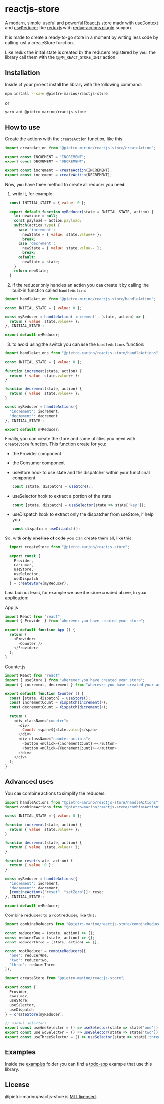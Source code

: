 # reactjs-store

A modern, simple, useful and powerful [React.js](https://reactjs.org/) store made with [useContext](https://reactjs.org/docs/hooks-reference.html#usecontext) and [useReducer](https://reactjs.org/docs/hooks-reference.html#usereducer) like [reduxjs](https://redux.js.org/) with [redux-actions plugin](https://redux-actions.js.org/) support.

It is made to create a ready-to-go store in a moment by writing less code by calling just a createStore function.

Like redux the initial state is created by the reducers registered by you, the library call them with the `@@PM_REACT_STORE_INIT` action.

## Installation

Inside of your project install the library with the following command:

```bash
npm install --save @pietro-marino/reactjs-store
```

or

```bash
yarn add @pietro-marino/reactjs-store
```

## How to use

Create the actions with the `createAction` function, like this:

```javascript
import createAction from "@pietro-marino/reactjs-store/createAction";

export const INCREMENT = "INCREMENT";
export const DECREMENT = "DECREMENT";

export const increment = createAction(INCREMENT);
export const increment = createAction(DECREMENT);
```

Now, you have three method to create all reducer you need:

1. write it, for example:

  ```javascript
    const INITIAL_STATE = { value: 0 };

    export default function myReducer(state = INITIAL_STATE, action) {
      let newState = null;
      const payload = action.payload;
      switch(action.type) {
        case 'increment':
          newState = { value: state.value++ };
          break;
        case 'decrement':
          newState = { value: state.value-- };
          break;
        default:
          newState = state;
      }
      return newState;
    }
  ```

2. if the reducer only handles an action you can create it by calling the built-in function called `handleAction`:

  ```javascript
  import handleAction from "@pietro-marino/reactjs-store/handleAction";
  
  const INITIAL_STATE = { value: 0 };

  const myReducer = handleAction('increment', (state, action) => {
    return { value: state.value++ };
  }, INITIAL_STATE);

  export default myReducer;
  ```

3. to avoid using the switch you can use the `handleActions` function:

  ```javascript
  import handleActions from "@pietro-marino/reactjs-store/handleActions";
  
  const INITIAL_STATE = { value: 0 };
  
  function increment(state, action) {
    return { value: state.value++ };
  }

  function decrement(state, action) {
    return { value: state.value++ };
  }

  const myReducer = handleActions({
    'increment': increment,
    'decrement': decrement
  }, INITIAL_STATE);

  export default myReducer;
  ```

Finally, you can create the store and some utilities you need with `createStore` function.
This function create for you:

* the Provider component

* the Consumer component

* useStore hook to use state and the dispatcher within your functional component 

  ```javascript
  const [state, dispatch] = useStore();
  ```

* useSelector hook to extract a portion of the state

  ```javascript
  const [state, dispatch] = useSelector(state => state['key']);
  ```

* useDispatch hook to extract only the dispatcher from useStore, if help you

  ```javascript
  const dispatch = useDispatch();
  ```

So, with **only one line of code** you can create them all, like this:

```javascript
  import createStore from "@pietro-marino/reactjs-store";

  export const {
    Provider,
    Consumer,
    useStore,
    useSelector,
    useDispatch
  } = createStore(myReducer);
```

Last but not least, for example we use the store created above, in your application:

App.js

```javascript
import React from "react";
import { Provider } from "wherever you have created your store";

export default function App () {
  return (
    <Provider>
      <Counter />
    </Provider>
  );
}
```

Counter.js

```javascript
import React from "react";
import { useStore } from "wherever you have created your store";
import { increment, decrement } from "wherever you have created your actions";

export default function Counter () {
  const [state, dispatch] = useStore();
  const incrementCount = dispatch(increment());
  const decrementCount = dispatch(decrement());

  return (
    <div className="counter">
      <div>
        Count: <span>${state.value}</span>
      </div>
      <div className="counter-actions">
        <button onClick={incrementCount}>+</button>
        <button onClick={decrementCount}>-</button>
      </div>
    </div>
  );
}
```

## Advanced uses

You can combine actions to simplify the reducers:

```javascript
import handleActions from "@pietro-marino/reactjs-store/handleActions";
import combineActions from "@pietro-marino/reactjs-store/combineActions";

const INITIAL_STATE = { value: 0 };

function increment(state, action) {
  return { value: state.value++ };
}

function decrement(state, action) {
  return { value: state.value++ };
}

function reset(state, action) {
  return { value: 0 };
}

const myReducer = handleActions({
  'increment': increment,
  'decrement': decrement,
  [combineActions("reset", "setZero")]: reset
}, INITIAL_STATE);

export default myReducer;
```

Combine reducers to a root reducer, like this:

```javascript
import combineReducers from "@pietro-marino/reactjs-store/combineReducers";

const reducerOne = (state, action) => {};
const reducerTwo = (state, action) => {};
const reducerThree = (state, action) => {};

const rootReducer = combineReducers({
  'one': reducerOne,
  'two': reducertwo,
  'three': reducerThree
});

import createStore from "@pietro-marino/reactjs-store";

export const {
  Provider,
  Consumer,
  useStore,
  useSelector,
  useDispatch
} = createStore(myReducer);

// useful selectors
export const useOneSelector = () => useSelector(state => state['one']);
export const useTwoSelector = () => useSelector(state => state['two']);
export const useThreeSelector = () => useSelector(state => state['three']);
```

## Examples

Inside the [examples](./examples) folder you can find a [todo-app](./examples/todo-app) example that use this library.

## License

@pietro-marino/reactjs-store is [MIT licensed](./LICENSE).
